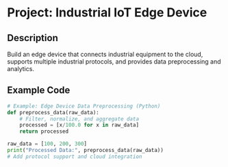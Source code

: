 # Project: Industrial IoT Edge Device

## Description
Build an edge device that connects industrial equipment to the cloud, supports multiple industrial protocols, and provides data preprocessing and analytics.

## Example Code
```python
# Example: Edge Device Data Preprocessing (Python)
def preprocess_data(raw_data):
    # Filter, normalize, and aggregate data
    processed = [x/100.0 for x in raw_data]
    return processed

raw_data = [100, 200, 300]
print("Processed Data:", preprocess_data(raw_data))
# Add protocol support and cloud integration
```
